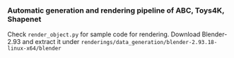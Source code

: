 ### Automatic generation and rendering pipeline of ABC, Toys4K, Shapenet

Check ```render_object.py``` for sample code for rendering. Download Blender-2.93 and extract it under ```renderings/data_generation/blender-2.93.18-linux-x64/blender``` 
